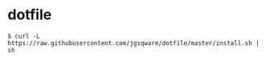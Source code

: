 # dotfile

```
$ curl -L https://raw.githubusercontent.com/jgsqware/dotfile/master/install.sh | sh
```

